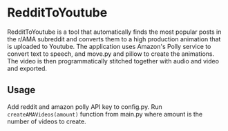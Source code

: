 # RedditToYoutube
RedditToYoutube is a tool that automatically finds the most popular posts in the r/AMA subreddit and converts them to a high production animation that is uploaded to Youtube. The application uses Amazon's Polly service to convert text to speech, and move.py and pillow to create the animations. The video is then programmatically stitched together with audio and video and exported.

## Usage
Add reddit and amazon polly API key to config.py.
Run `createAMAVideos(amount)` function from main.py where amount is the number of videos to create.

